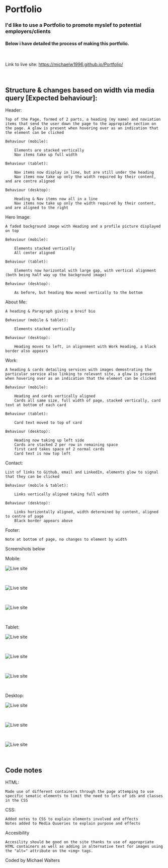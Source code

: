 # Portfolio

### I'd like to use a Portfolio to promote myslef to potential employers/clients 

#### Below i have detailed the process of making this portfolio.

<br>

Link to live site: https://michaelw1996.github.io/Portfolio/

<br>

## Structure & changes based on width via media query [Expected behaviour]:

Header:

    Top of the Page, formed of 2 parts, a heading (my name) and naviation items that send the user down the page to the appropiate section on the page. A glow is present when hovering over as an indication that the element can be clicked

    Behaviour (mobile):

        Elements are stacked vertically
        Nav items take up full width

    Behaviour (tablet):

        Nav items now display in line, but are still under the heading
        Nav items now take up only the width required by their content, and are centre aligned

    Behaviour (desktop):

        Heading & Nav items now all in a line
        Nav items now take up only the width required by their content, and are aligned to the right

Hero Image:

    A faded background image with Heading and a profile picture displayed on top

    Behaviour (mobile):

        Elements stacked vertically
        All center aligned

    Behaviour (tablet):

        Elements now horizontal with large gap, with vertical alignment (both being half way up the background image)

    Behaviour (desktop):

        As before, but heading Now moved vertically to the bottom

About Me:

    A heading & Paragraph giving a breif bio

    Behaviour (mobile & tablet):

        Elements stacked vertically

    Behaviour (desktop):

        Heading moves to left, in alignnment with Work Heading, a black border also appears

Work:

    A heading & cards detailing services with images demostrating the particular service also linking to relevant site, a glow is present when hovering over as an indication that the element can be clicked

    Behaviour (mobile):

        Heading and cards vertically aligned
        Cards all same size, full width of page, stacked vertically, card text at bottom of each card

    Behaviour (tablet):

        Card text moved to top of card

    Behaviour (desktop):

        Heading now taking up left side
        Cards are stacked 2 per row in remaining space
        first card takes space of 2 normal cards
        Card text is now top left

Contact: 

    List of links to Github, email and LinkedIn, elements glow to signal that they can be clicked

    Behaviour (mobile & tablet):

        Links vertically aligned taking full width

    Behaviour (desktop):

        Links horizontally aligned, width determined by content, aligned to centre of page
        Black border appears above

Footer: 

    Note at bottom of page, no changes to element by width   


Screenshots below

Mobile:

![Live site](./assets/images/Mobile%20top.jpg)

<br>

![Live site](./assets/images/Mobile%20Work.jpg)

<br>

![Live site](./assets/images/Mobile%20bottom.jpg)

<br>

Tablet:

![Live site](./assets/images/Tablet%20top.jpg)

<br>

![Live site](./assets/images/Tablet%20Work.jpg)

<br>

![Live site](./assets/images/Tablet%20bottom.jpg)

<br>

Desktop:

![Live site](./assets/images/Desktop%20Top.jpg)

<br>

![Live site](./assets/images/Desktop%20work.jpg)

<br>

![Live site](./assets/images/Desktop%20bottom.jpg)

<br>


## Code notes

HTML:

    Made use of different containers through the page attemping to use specific sematic elements to limit the need to lots of ids and classes in the CSS

CSS:

    Added notes to CSS to explain elements involved and effects
    Notes added to Media Quueries to explain purpose and effects

Accesibility

    Accesility should be good on the site thanks to use of appropriate HTML containers as well as adding in alternative text for images using the "alt=" attribute on the <img> tags.


Coded by Michael Walters